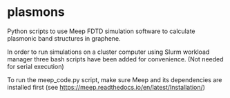 # plasmons

Python scripts to use Meep FDTD simulation software to calculate plasmonic band structures in graphene.

In order to run simulations on a cluster computer using Slurm workload manager three bash scripts have been added for convenience. (Not needed for serial execution)

To run the meep_code.py script, make sure Meep and its dependencies are installed first (see https://meep.readthedocs.io/en/latest/Installation/)

